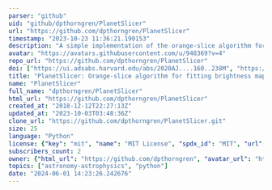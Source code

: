 ```yaml
---
parser: "github"
uid: "github/dpthorngren/PlanetSlicer"
url: "https://github.com/dpthorngren/PlanetSlicer"
timestamp: "2023-10-23 11:36:21.190153"
description: "A simple implementation of the orange-slice algorithm for fitting brightness maps to phase curves (from Cowan and Agol 2008) extended to also handle reflected light (Mayorga et al. 2020)."
avatar: "https://avatars.githubusercontent.com/u/948369?v=4"
repo_url: "https://github.com/dpthorngren/PlanetSlicer"
doi: ["https://ui.adsabs.harvard.edu/abs/2020AJ....160..238M", "https://ui.adsabs.harvard.edu/abs/2023ascl.soft09020T/abstract"]
title: "PlanetSlicer: Orange-slice algorithm for fitting brightness maps to phase curves"
name: "PlanetSlicer"
full_name: "dpthorngren/PlanetSlicer"
html_url: "https://github.com/dpthorngren/PlanetSlicer"
created_at: "2018-12-12T22:27:13Z"
updated_at: "2023-10-03T03:48:36Z"
clone_url: "https://github.com/dpthorngren/PlanetSlicer.git"
size: 25
language: "Python"
license: {"key": "mit", "name": "MIT License", "spdx_id": "MIT", "url": "https://api.github.com/licenses/mit", "node_id": "MDc6TGljZW5zZTEz"}
subscribers_count: 2
owner: {"html_url": "https://github.com/dpthorngren", "avatar_url": "https://avatars.githubusercontent.com/u/948369?v=4", "login": "dpthorngren", "type": "User"}
topics: ["astronomy-astrophysics", "python"]
date: "2024-06-01 14:23:26.242676"
---
```

